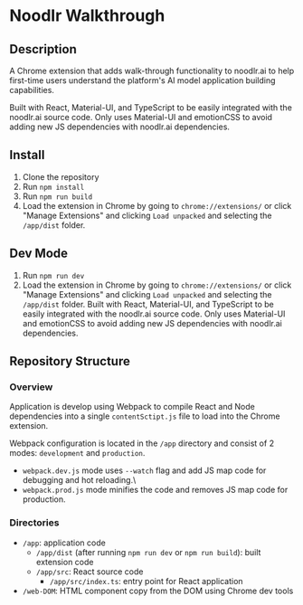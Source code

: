 # Noodlr Walkthrough

## Description
A Chrome extension that adds walk-through functionality to noodlr.ai to help first-time users understand the platform's AI model application building capabilities.

Built with React, Material-UI, and TypeScript to be easily integrated with the noodlr.ai source code.
Only uses Material-UI and emotionCSS to avoid adding new JS dependencies with noodlr.ai dependencies.

## Install
1. Clone the repository
2. Run `npm install`
3. Run `npm run build`
4. Load the extension in Chrome by going to `chrome://extensions/` or click "Manage Extensions" and clicking `Load unpacked` and selecting the `/app/dist` folder.

## Dev Mode
1. Run `npm run dev`
2. Load the extension in Chrome by going to `chrome://extensions/` or click "Manage Extensions" and clicking `Load unpacked` and selecting the `/app/dist` folder.
Built with React, Material-UI, and TypeScript to be easily integrated with the noodlr.ai source code.
Only uses Material-UI and emotionCSS to avoid adding new JS dependencies with noodlr.ai dependencies.

## Repository Structure

### Overview
Application is develop using Webpack to compile React and Node dependencies into a single `contentSctipt.js` file to load into the Chrome extension. 

Webpack configuration is located in the `/app` directory and consist of 2 modes: `development` and `production`.
- `webpack.dev.js` mode uses `--watch` flag and add JS map code for debugging and hot reloading.\
- `webpack.prod.js` mode minifies the code and removes JS map code for production.

### Directories

- `/app`: application code
  - `/app/dist` (after running `npm run dev` or `npm run build`): built extension code
  - `/app/src`: React source code
    - `/app/src/index.ts`: entry point for React application
- `/web-DOM`: HTML component copy from the DOM using Chrome dev tools